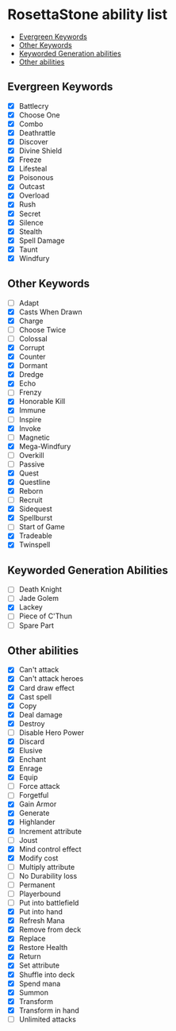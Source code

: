 # RosettaStone ability list

- [Evergreen Keywords](#evergreen-keywords)
- [Other Keywords](#other-keywords)
- [Keyworded Generation abilities](#keyworded-generation-abilities)
- [Other abilities](#other-abilities)

## Evergreen Keywords

* [x] Battlecry
* [x] Choose One
* [x] Combo
* [x] Deathrattle
* [x] Discover
* [x] Divine Shield
* [x] Freeze
* [x] Lifesteal
* [x] Poisonous
* [x] Outcast
* [x] Overload
* [x] Rush
* [x] Secret
* [x] Silence
* [x] Stealth
* [x] Spell Damage
* [x] Taunt
* [x] Windfury

## Other Keywords

* [ ] Adapt
* [x] Casts When Drawn
* [x] Charge
* [ ] Choose Twice
* [ ] Colossal
* [x] Corrupt
* [x] Counter
* [x] Dormant
* [x] Dredge
* [x] Echo
* [ ] Frenzy
* [x] Honorable Kill
* [x] Immune
* [ ] Inspire
* [x] Invoke
* [ ] Magnetic
* [x] Mega-Windfury
* [ ] Overkill
* [ ] Passive
* [x] Quest
* [x] Questline
* [x] Reborn
* [ ] Recruit
* [x] Sidequest
* [x] Spellburst
* [ ] Start of Game
* [x] Tradeable
* [x] Twinspell

## Keyworded Generation Abilities

* [ ] Death Knight
* [ ] Jade Golem
* [x] Lackey
* [ ] Piece of C'Thun
* [ ] Spare Part

## Other abilities

* [x] Can't attack
* [x] Can't attack heroes
* [x] Card draw effect
* [x] Cast spell
* [x] Copy
* [x] Deal damage
* [x] Destroy
* [ ] Disable Hero Power
* [x] Discard
* [x] Elusive
* [x] Enchant
* [x] Enrage
* [x] Equip
* [ ] Force attack
* [ ] Forgetful
* [x] Gain Armor
* [x] Generate
* [x] Highlander
* [x] Increment attribute
* [ ] Joust
* [x] Mind control effect
* [x] Modify cost
* [ ] Multiply attribute
* [ ] No Durability loss
* [ ] Permanent
* [ ] Playerbound
* [ ] Put into battlefield
* [x] Put into hand
* [x] Refresh Mana
* [x] Remove from deck
* [x] Replace
* [x] Restore Health
* [x] Return
* [x] Set attribute
* [x] Shuffle into deck
* [x] Spend mana
* [x] Summon
* [x] Transform
* [x] Transform in hand
* [ ] Unlimited attacks